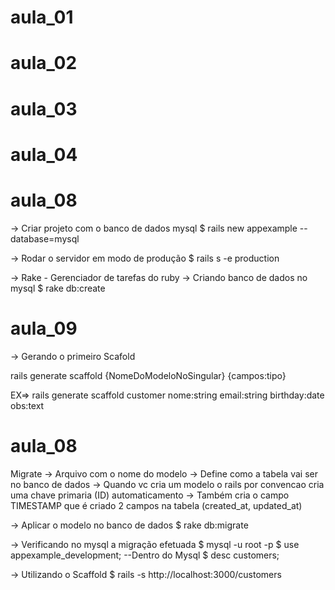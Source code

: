 # aula_01
# aula_02
# aula_03
# aula_04

# aula_08
-> Criar projeto com o banco de dados mysql
$ rails new appexample --database=mysql

-> Rodar o servidor em modo de produção
$ rails s -e production

-> Rake - Gerenciador de tarefas do ruby
-> Criando banco de dados no mysql
$ rake db:create


# aula_09
-> Gerando o primeiro Scafold

rails generate scaffold {NomeDoModeloNoSingular} {campos:tipo}

EX=> rails generate scaffold customer nome:string email:string birthday:date obs:text


# aula_08

Migrate -> Arquivo com o nome do modelo -> Define como a tabela vai ser no banco de dados
-> Quando vc cria um modelo o rails por convencao cria uma chave primaria (ID) automaticamento
-> Também cria o campo TIMESTAMP que é criado 2 campos na tabela (created_at, updated_at)

-> Aplicar o modelo no banco de dados
$ rake db:migrate

-> Verificando no mysql a migração efetuada
$ mysql -u root -p
$ use appexample_development; --Dentro do Mysql
$ desc customers;

-> Utilizando o Scaffold
$ rails -s 
http://localhost:3000/customers 







